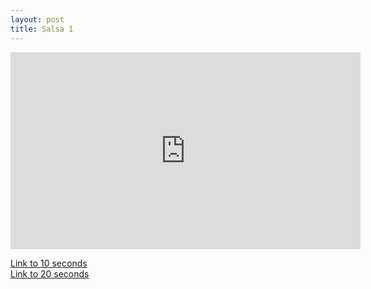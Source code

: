 ```yaml
---
layout: post
title: Salsa 1
---
```


<iframe id="zajecia1" width="560" height="315" src="https://www.youtube.com/embed/emP-JbCJNvY?enablejsapi=1&origin=https://mnocon.github.io" frameborder="0" enablejsapi="1" allowfullscreen></iframe>

<a href="#" onclick="playerSeekTo('zajecia1', 10); return false;">Link to 10 seconds</a>  
<a href="#" onclick="playerSeekTo('zajecia1', 20); return false;">Link to 20 seconds</a>